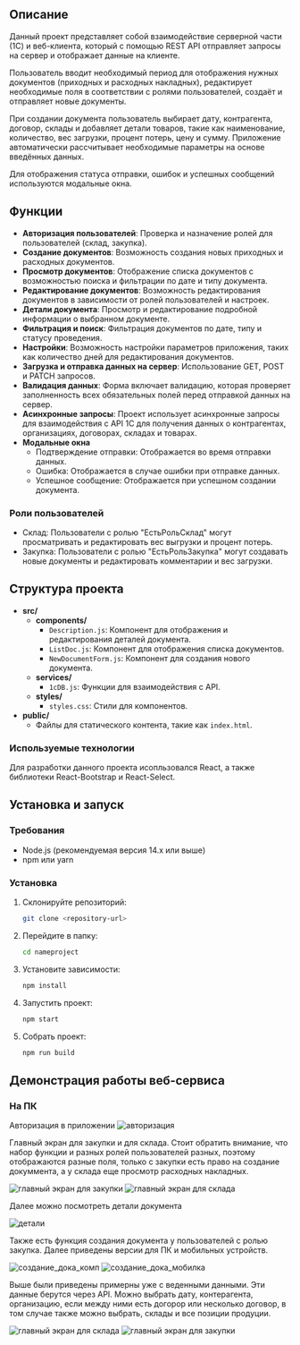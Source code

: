 ## Описание

Данный проект представляет собой взаимодействие серверной части (1С) и веб-клиента, который с помощью REST API отправляет запросы на сервер и отображает данные на клиенте. 

Пользователь вводит необходимый период для отображения нужных документов (приходных и расходных накладных), редактирует необходимые поля в соответствии с ролями пользователей, создаёт и отправляет новые документы.

При создании документа пользователь выбирает дату, контрагента, договор, склады и добавляет детали товаров, такие как наименование, количество, вес загрузки, процент потерь, цену и сумму. Приложение автоматически рассчитывает необходимые параметры на основе введённых данных.

Для отображения статуса отправки, ошибок и успешных сообщений используются модальные окна.

## Функции

- **Авторизация пользователей**: Проверка и назначение ролей для пользователей (склад, закупка).
- **Создание документов**: Возможность создания новых приходных и расходных документов.
- **Просмотр документов**: Отображение списка документов с возможностью поиска и фильтрации по дате и типу документа.
- **Редактирование документов**: Возможность редактирования документов в зависимости от ролей пользователей и настроек.
- **Детали документа**: Просмотр и редактирование подробной информации о выбранном документе.
- **Фильтрация и поиск**: Фильтрация документов по дате, типу и статусу проведения.
- **Настройки**: Возможность настройки параметров приложения, таких как количество дней для редактирования документов.
- **Загрузка и отправка данных на сервер**: Использование GET, POST и PATCH запросов.
- **Валидация данных**: Форма включает валидацию, которая проверяет заполненность всех обязательных полей перед отправкой данных на сервер.
- **Асинхронные запросы**: Проект использует асинхронные запросы для взаимодействия с API 1С для получения данных о контрагентах, организациях, договорах, складах и товарах.
- **Модальные окна**
  - Подтверждение отправки: Отображается во время отправки данных.
  - Ошибка: Отображается в случае ошибки при отправке данных.
  - Успешное сообщение: Отображается при успешном создании документа.

### Роли пользователей
* Склад: Пользователи с ролью "ЕстьРольСклад" могут просматривать и редактировать вес выгрузки и процент потерь.
* Закупка: Пользователи с ролью "ЕстьРольЗакупка" могут создавать новые документы и редактировать комментарии и вес загрузки.

## Структура проекта

- **src/**
  - **components/**
    - `Description.js`: Компонент для отображения и редактирования деталей документа.
    - `ListDoc.js`: Компонент для отображения списка документов.
    - `NewDocumentForm.js`: Компонент для создания нового документа.
  - **services/**
    - `1cDB.js`: Функции для взаимодействия с API.
  - **styles/**
    - `styles.css`: Стили для компонентов.
- **public/**
  - Файлы для статического контента, такие как `index.html`.

### Используемые технологии

Для разработки данного проекта исопльзовался React, а также библиотеки React-Bootstrap и React-Select.

## Установка и запуск

### Требования

- Node.js (рекомендуемая версия 14.x или выше)
- npm или yarn

### Установка

1. Склонируйте репозиторий:

   ```sh
   git clone <repository-url>
   ```
2. Перейдите в папку:

   ```sh
   cd nameproject
   ```
3. Установите зависимости:

   ```sh
   npm install
   ```
4. Запустить проект:

   ```sh
   npm start
   ```
5. Собрать проект:

   ```sh
   npm run build
   ```

## Демонстрация работы веб-сервиса

### На ПК
Авторизация в приложении
![авторизация](авторизация.jpg)

Главный экран для закупки и для склада. Стоит обратить внимание, что набор функции и разных ролей пользователей разных, поэтому отображаются разные поля, только с закупки есть право на создание докуммента, а у склада еще просмотр расходных накладных.

![главный экран для закупки](главный_экран_для_закупки.jpg)
![главный экран для склада](главный_экран_для_склада.jpg)

Далее можно посмотреть детали документа

![детали](детали_документа.jpg)

Также есть функция создания документа у пользователей с ролью закупка. Далее приведены версии для ПК и мобильных устройств.

![создание_дока_комп](создание_дока_комп.jpg)
![создание_дока_мобилка](создание_дока_мобилка.jpg)

Выше были приведены примерны уже с веденными данными. Эти данные берутся через API. Можно выбрать дату, контерагента, организацию, если между ними есть догорор или несколько договор, в том случае также можно выбрать, склады и все позиции продуции.

![главный экран для склада](создание_выбор_организации.jpg)
![главный экран для закупки](выбор_продукции.jpg)


